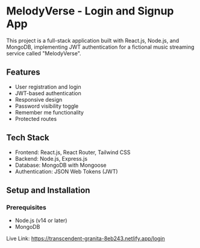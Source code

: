 # MelodyVerse - Login and Signup App

This project is a full-stack application built with React.js, Node.js, and MongoDB, implementing JWT authentication for a fictional music streaming service called "MelodyVerse".

## Features

- User registration and login
- JWT-based authentication
- Responsive design
- Password visibility toggle
- Remember me functionality
- Protected routes

## Tech Stack

- Frontend: React.js, React Router, Tailwind CSS
- Backend: Node.js, Express.js
- Database: MongoDB with Mongoose
- Authentication: JSON Web Tokens (JWT)

## Setup and Installation

### Prerequisites

- Node.js (v14 or later)
- MongoDB

Live Link: https://transcendent-granita-8eb243.netlify.app/login
